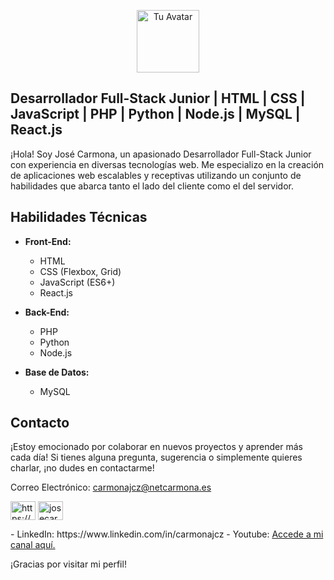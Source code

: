 <p align="center">
  <img src="https://www.netcarmona.es/assets/img/photo-perfil.png" alt="Tu Avatar" width="100"/>
</p>

## Desarrollador Full-Stack Junior | HTML | CSS | JavaScript | PHP | Python | Node.js | MySQL | React.js

¡Hola! Soy José Carmona, un apasionado Desarrollador Full-Stack Junior con experiencia en diversas tecnologías web. Me especializo en la creación de aplicaciones web escalables y receptivas utilizando un conjunto de habilidades que abarca tanto el lado del cliente como el del servidor.

## Habilidades Técnicas

- **Front-End:**
  - HTML
  - CSS (Flexbox, Grid)
  - JavaScript (ES6+)
  - React.js

- **Back-End:**
  - PHP
  - Python
  - Node.js

- **Base de Datos:**
  - MySQL

## Contacto

¡Estoy emocionado por colaborar en nuevos proyectos y aprender más cada día! Si tienes alguna pregunta, sugerencia o simplemente quieres charlar, ¡no dudes en contactarme!

Correo Electrónico: carmonajcz@netcarmona.es
<p align="left">
<a href="https://www.linkedin.com/in/carmonajcz" target="blank"><img align="center" src="https://raw.githubusercontent.com/rahuldkjain/github-profile-readme-generator/master/src/images/icons/Social/linked-in-alt.svg" alt="https://www.linkedin.com/in/carmonajcz/" height="30" width="40" /></a>
<a href="https://www.youtube.com/channel/UCGAjG0qlq_NIBn9bOChmc2Q" target="blank"><img align="center" src="https://raw.githubusercontent.com/rahuldkjain/github-profile-readme-generator/master/src/images/icons/Social/youtube.svg" alt="josecarmona" height="30" width="40" /></a>
</p>
- LinkedIn: https://www.linkedin.com/in/carmonajcz
- Youtube: <a href="https://www.youtube.com/channel/UCGAjG0qlq_NIBn9bOChmc2Q" target="_blank">Accede a mi canal aquí.</a>

¡Gracias por visitar mi perfil!

